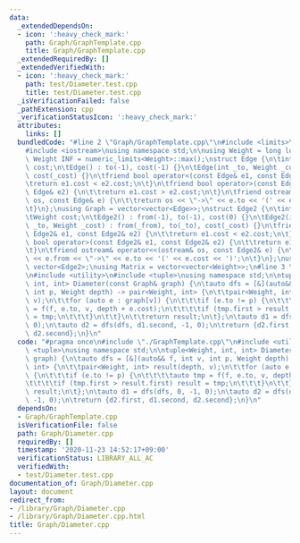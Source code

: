 ```yaml
---
data:
  _extendedDependsOn:
  - icon: ':heavy_check_mark:'
    path: Graph/GraphTemplate.cpp
    title: Graph/GraphTemplate.cpp
  _extendedRequiredBy: []
  _extendedVerifiedWith:
  - icon: ':heavy_check_mark:'
    path: test/Diameter.test.cpp
    title: test/Diameter.test.cpp
  _isVerificationFailed: false
  _pathExtension: cpp
  _verificationStatusIcon: ':heavy_check_mark:'
  attributes:
    links: []
  bundledCode: "#line 2 \"Graph/GraphTemplate.cpp\"\n#include <limits>\n#include <vector>\n\
    #include <iostream>\nusing namespace std;\n\nusing Weight = long long;\nconstexpr\
    \ Weight INF = numeric_limits<Weight>::max();\nstruct Edge {\n\tint to;\n\tWeight\
    \ cost;\n\tEdge() : to(-1), cost(-1) {}\n\tEdge(int _to, Weight _cost = 1) : to(_to),\
    \ cost(_cost) {}\n\tfriend bool operator<(const Edge& e1, const Edge& e2) {\n\t\
    \treturn e1.cost < e2.cost;\n\t}\n\tfriend bool operator>(const Edge& e1, const\
    \ Edge& e2) {\n\t\treturn e1.cost > e2.cost;\n\t}\n\tfriend ostream& operator<<(ostream&\
    \ os, const Edge& e) {\n\t\treturn os << \"->\" << e.to << '(' << e.cost << ')';\n\
    \t}\n};\nusing Graph = vector<vector<Edge>>;\nstruct Edge2 {\n\tint from, to;\n\
    \tWeight cost;\n\tEdge2() : from(-1), to(-1), cost(0) {}\n\tEdge2(int _from, int\
    \ _to, Weight _cost) : from(_from), to(_to), cost(_cost) {}\n\tfriend bool operator<(const\
    \ Edge2& e1, const Edge2& e2) {\n\t\treturn e1.cost < e2.cost;\n\t}\n\tfriend\
    \ bool operator>(const Edge2& e1, const Edge2& e2) {\n\t\treturn e1.cost > e2.cost;\n\
    \t}\n\tfriend ostream& operator<<(ostream& os, const Edge2& e) {\n\t\treturn os\
    \ << e.from << \"->\" << e.to << '(' << e.cost << ')';\n\t}\n};\nusing Edges =\
    \ vector<Edge2>;\nusing Matrix = vector<vector<Weight>>;\n#line 3 \"Graph/Diameter.cpp\"\
    \n#include <utility>\n#include <tuple>\nusing namespace std;\n\ntuple<Weight,\
    \ int, int> Diameter(const Graph& graph) {\n\tauto dfs = [&](auto&& f, int v,\
    \ int p, Weight depth) -> pair<Weight, int> {\n\t\tpair<Weight, int> result(depth,\
    \ v);\n\t\tfor (auto e : graph[v]) {\n\t\t\tif (e.to != p) {\n\t\t\t\tauto tmp\
    \ = f(f, e.to, v, depth + e.cost);\n\t\t\t\tif (tmp.first > result.first) result\
    \ = tmp;\n\t\t\t}\n\t\t}\n\t\treturn result;\n\t};\n\tauto d1 = dfs(dfs, 0, -1,\
    \ 0);\n\tauto d2 = dfs(dfs, d1.second, -1, 0);\n\treturn {d2.first, d1.second,\
    \ d2.second};\n}\n"
  code: "#pragma once\n#include \"./GraphTemplate.cpp\"\n#include <utility>\n#include\
    \ <tuple>\nusing namespace std;\n\ntuple<Weight, int, int> Diameter(const Graph&\
    \ graph) {\n\tauto dfs = [&](auto&& f, int v, int p, Weight depth) -> pair<Weight,\
    \ int> {\n\t\tpair<Weight, int> result(depth, v);\n\t\tfor (auto e : graph[v])\
    \ {\n\t\t\tif (e.to != p) {\n\t\t\t\tauto tmp = f(f, e.to, v, depth + e.cost);\n\
    \t\t\t\tif (tmp.first > result.first) result = tmp;\n\t\t\t}\n\t\t}\n\t\treturn\
    \ result;\n\t};\n\tauto d1 = dfs(dfs, 0, -1, 0);\n\tauto d2 = dfs(dfs, d1.second,\
    \ -1, 0);\n\treturn {d2.first, d1.second, d2.second};\n}\n"
  dependsOn:
  - Graph/GraphTemplate.cpp
  isVerificationFile: false
  path: Graph/Diameter.cpp
  requiredBy: []
  timestamp: '2020-11-23 14:52:17+09:00'
  verificationStatus: LIBRARY_ALL_AC
  verifiedWith:
  - test/Diameter.test.cpp
documentation_of: Graph/Diameter.cpp
layout: document
redirect_from:
- /library/Graph/Diameter.cpp
- /library/Graph/Diameter.cpp.html
title: Graph/Diameter.cpp
---
```


